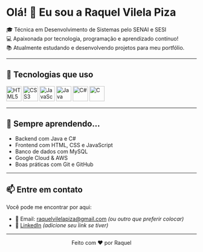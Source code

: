 # Olá! 👋 Eu sou a Raquel Vilela Piza

🎓 Técnica em Desenvolvimento de Sistemas pelo SENAI e SESI  
💻 Apaixonada por tecnologia, programação e aprendizado contínuo!  
📚 Atualmente estudando e desenvolvendo projetos para meu portfólio.  

---

## 🚀 Tecnologias que uso

<p align="left">
  <img src="https://cdn.jsdelivr.net/gh/devicons/devicon/icons/html5/html5-original.svg" height="40" alt="HTML5" />
  <img src="https://cdn.jsdelivr.net/gh/devicons/devicon/icons/css3/css3-original.svg" height="40" alt="CSS3" />
  <img src="https://cdn.jsdelivr.net/gh/devicons/devicon/icons/javascript/javascript-original.svg" height="40" alt="JavaScript" />
  <img src="https://cdn.jsdelivr.net/gh/devicons/devicon/icons/java/java-original.svg" height="40" alt="Java" />
  <img src="https://cdn.jsdelivr.net/gh/devicons/devicon/icons/csharp/csharp-original.svg" height="40" alt="C#" />
  <img src="https://cdn.jsdelivr.net/gh/devicons/devicon/icons/c/c-original.svg" height="40" alt="C" />
</p>

---

## 🌱 Sempre aprendendo...

- Backend com Java e C#
- Frontend com HTML, CSS e JavaScript
- Banco de dados com MySQL
- Google Cloud & AWS
- Boas práticas com Git e GitHub

---

## 📫 Entre em contato

Você pode me encontrar por aqui:

- 📧 Email: raquelvilelapiza@gmail.com *(ou outro que preferir colocar)*
- 💼 [LinkedIn](https://www.linkedin.com) *(adicione seu link se tiver)*

---

<div align="center">
  Feito com ❤️ por Raquel
</div>
